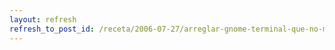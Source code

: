 ```yaml
---
layout: refresh
refresh_to_post_id: /receta/2006-07-27/arreglar-gnome-terminal-que-no-muestra-tildes-ni-ees
---
```

